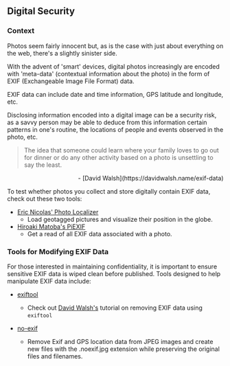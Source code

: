 
## Digital Security

### Context

Photos seem fairly innocent but, as is the case with just about everything on the web, there's a slightly sinister side. 

With the advent of 'smart' devices, digital photos increasingly are encoded with 'meta-data' (contextual information about the photo) in the form of EXIF (Exchangeable Image File Format) data.

EXIF data can include date and time information, GPS latitude and longitude, etc.

Disclosing information encoded into a digital image can be a security risk, as a savvy person may be able to deduce from this information certain patterns in one's routine, the locations of people and events observed in the photo, etc.

> The idea that someone could learn where your family loves to go out for dinner or do any other activity based on a photo is unsettling to say the least.
<div align="right">- [David Walsh](https://davidwalsh.name/exif-data)</div>

To test whether photos you collect and store digitally contain EXIF data, check out these two tools:

* [Eric Nicolas' Photo Localizer](https://beta.observablehq.com/@ccjmne/photos-viewer)
    - Load geotagged pictures and visualize their position in the globe.
* [Hiroaki Matoba's PiEXIF](https://github.com/hMatoba/piexifjs/blob/master/docs/about.rst)
    - Get a read of all EXIF data associated with a photo.

### Tools for Modifying EXIF Data

For those interested in maintaining confidentiality, it is important to ensure sensitive EXIF data is wiped clean before published. Tools designed to help manipulate EXIF data include:

* [exiftool](https://sno.phy.queensu.ca/~phil/exiftool/)
    - Check out [David Walsh's](https://davidwalsh.name/exif-data) tutorial on removing EXIF data using `exiftool`

* [no-exif](https://www.npmjs.com/package/no-exif)
    - Remove Exif and GPS location data from JPEG images and create new files with the .noexif.jpg extension while preserving the original files and filenames.



<!--
    References:

> - [David Walsh ](https://davidwalsh.name/exif-data)

-->
